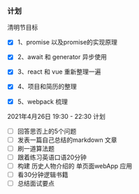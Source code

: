 ### 计划

清明节目标
- [x] 1、promise 以及promise的实现原理
- [x] 2、await 和 generator 异步使用
- [x] 3、react 和 vue 重新整理一遍
- [x] 4、项目和简历的整理
- [x] 5、webpack 梳理


2021年4月26日 19:30 - 22:30 计划
- [ ] 回答思否上的5个问题
- [ ] 发表一篇自己总结的markdown 文章
- [ ] 刷一道算法题
- [ ] 跟着练习英语口语20分钟
- [ ] 构建 历史人物介绍的 单页面webApp 应用
- [ ] 看30分钟逻辑书籍
- [ ] 总结面试要点